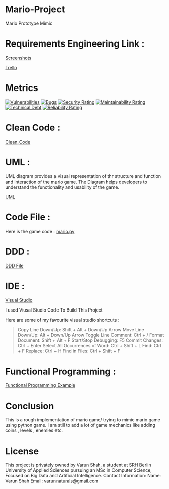 # Mario-Project
Mario Prototype Mimic

# Requirements Engineering Link : 
[Screenshots](https://github.com/DdizzyMe/Mario-Project/blob/043e4daf163dda9f4d3306456a1bf2624e053a22/MarioDoppelganger%20_%20Trello.pdf)

[Trello](https://trello.com/invite/b/nRZ8qUZv/ATTIb32510dd15c3c076e189deee9bd4f62fD4849449/mariodoppelganger)

# Metrics
[![Vulnerabilities](https://sonarcloud.io/api/project_badges/measure?project=DdizzyMe_Mario-Project&metric=vulnerabilities)](https://sonarcloud.io/summary/new_code?id=DdizzyMe_Mario-Project)
[![Bugs](https://sonarcloud.io/api/project_badges/measure?project=DdizzyMe_Mario-Project&metric=bugs)](https://sonarcloud.io/summary/new_code?id=DdizzyMe_Mario-Project)
[![Security Rating](https://sonarcloud.io/api/project_badges/measure?project=DdizzyMe_Mario-Project&metric=security_rating)](https://sonarcloud.io/summary/new_code?id=DdizzyMe_Mario-Project)
[![Maintainability Rating](https://sonarcloud.io/api/project_badges/measure?project=DdizzyMe_Mario-Project&metric=sqale_rating)](https://sonarcloud.io/summary/new_code?id=DdizzyMe_Mario-Project)
[![Technical Debt](https://sonarcloud.io/api/project_badges/measure?project=DdizzyMe_Mario-Project&metric=sqale_index)](https://sonarcloud.io/summary/new_code?id=DdizzyMe_Mario-Project)
[![Reliability Rating](https://sonarcloud.io/api/project_badges/measure?project=DdizzyMe_Mario-Project&metric=reliability_rating)](https://sonarcloud.io/summary/new_code?id=DdizzyMe_Mario-Project)

# Clean Code :
[Clean_Code](https://github.com/DdizzyMe/Mario-Project/blob/10922c0bdcfea6be06d44e2e0fa5fc973fcd9231/clean_code.pdf)

# UML :
UML diagram provides a visual representation of thr structure and function and interaction of the mario game.
The Diagram helps developers to understand the functionality and usability of the game.

[UML](https://github.com/DdizzyMe/Mario-Project/blob/d602abdbfb32c60edbf1e33b8571417a00ee3753/uml%20diagram.png)

# Code File :
 Here is the game code : [mario.py](https://github.com/DdizzyMe/Mario-Project/blob/059a7c01d2eef108d8abcf1db32b6326db39b3aa/mario.py)

# DDD :
[DDD File](https://github.com/DdizzyMe/Mario-Project/blob/6bcda51e22d36b42c83472ba85dc8dcea9188714/DDD.pdf)

# IDE :
[Visual Studio](https://code.visualstudio.com/)

I used Viusal Studio Code To Build This Project

Here are some of my favourite visual studio shortcuts :
> Copy Line Down/Up: Shift + Alt + Down/Up Arrow
> Move Line Down/Up: Alt + Down/Up Arrow
> Toggle Line Comment: Ctrl + /
> Format Document: Shift + Alt + F
> Start/Stop Debugging: F5
> Commit Changes: Ctrl + Enter
> Select All Occurrences of Word: Ctrl + Shift + L
> Find: Ctrl + F
> Replace: Ctrl + H
> Find in Files: Ctrl + Shift + F

# Functional Programming :
[Functional Programming Example](https://github.com/DdizzyMe/Mario-Project/blob/111da9e48811a249912965f7fe1732dd7ff03b3e/pasta.py)

# Conclusion 
This is a rough implementation of mario game/ trying to mimic mario game using python game. I am still to add a lot of game mechanics like adding coins , levels , enemies etc.

 # License
This project is privately owned by Varun Shah, a student at SRH Berlin University of Applied Sciences pursuing an MSc in Computer Science, Focused on Big Data and Artificial Intelligence.
Contact Information:
Name: Varun Shah
Email: varunnaturals@gmail.com


